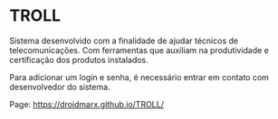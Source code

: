 # TROLL
Sistema desenvolvido com a finalidade de ajudar técnicos de telecomunicações. Com ferramentas que auxiliam na produtividade e certificação dos produtos instalados.

Para adicionar um login e senha, é necessário entrar em contato com desenvolvedor do sistema.

Page:
https://droidmarx.github.io/TROLL/
